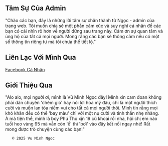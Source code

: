 ## Tâm Sự Của Admin

 "Chào các bạn, đây là những lời tâm sự chân thành từ Ngọc - admin của trang web. Tôi muốn chia sẻ một phần cảm xúc và suy nghĩ cá nhân để các bạn có cái nhìn rõ hơn về người đứng sau trang này. Cảm ơn sự quan tâm và ủng hộ của tất cả mọi người. Mong rằng các bạn sẽ thông cảm nếu có một số thông tin riêng tư mà tôi chưa thể tiết lộ."

## Liên Lạc Với Mình Qua

 [Facebook Cá Nhân](https://www.facebook.com/share/1AiGXfGsXQ/?mibextid=wwXIfr)

## Giới Thiệu Qua 

"Alo alo, mọi người ơi, mình là Vũ Minh Ngọc đây! Mình xin cam đoan không phải dân chuyên 'chém gió' hay nói lời hoa mỹ đâu, chỉ là một người thích cười và muốn lan tỏa niềm vui cho tất cả mọi người thôi. Mình tin rằng mọi khó khăn đều có thể 'bay màu' chỉ với một nụ cười và tinh thần nhẹ nhàng. À mà tiện thể, mình là boy Phú Thọ xịn 19 củ khoai rồi nha, hội chị em nào tuổi heo vàng 95 mà vẫn còn 'ế' thì 'bơi' vào đây kết nối ngay nhé! Rất mong được trò chuyện cùng các bạn!"



       ©️ 2025 Vu Minh Ngoc
